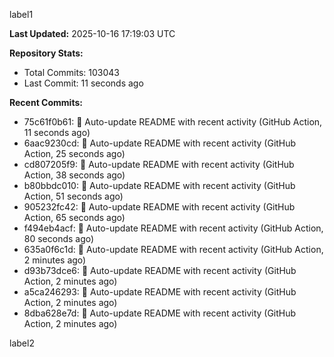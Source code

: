 
label1 
<!-- ACTIVITY_START -->
**Last Updated:** 2025-10-16 17:19:03 UTC

**Repository Stats:**
- Total Commits: 103043
- Last Commit: 11 seconds ago

**Recent Commits:**
- 75c61f0b61: 🤖 Auto-update README with recent activity (GitHub Action, 11 seconds ago)
- 6aac9230cd: 🤖 Auto-update README with recent activity (GitHub Action, 25 seconds ago)
- cd807205f9: 🤖 Auto-update README with recent activity (GitHub Action, 38 seconds ago)
- b80bbdc010: 🤖 Auto-update README with recent activity (GitHub Action, 51 seconds ago)
- 905232fc42: 🤖 Auto-update README with recent activity (GitHub Action, 65 seconds ago)
- f494eb4acf: 🤖 Auto-update README with recent activity (GitHub Action, 80 seconds ago)
- 635a0f6c1d: 🤖 Auto-update README with recent activity (GitHub Action, 2 minutes ago)
- d93b73dce6: 🤖 Auto-update README with recent activity (GitHub Action, 2 minutes ago)
- a5ca246293: 🤖 Auto-update README with recent activity (GitHub Action, 2 minutes ago)
- 8dba628e7d: 🤖 Auto-update README with recent activity (GitHub Action, 2 minutes ago)
<!-- ACTIVITY_END -->

label2
